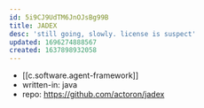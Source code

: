 ```yaml
---
id: 5i9CJ9UdTM6JnOJsBg99B
title: JADEX
desc: 'still going, slowly. license is suspect'
updated: 1696274888567
created: 1637898932058
---
```


- [[c.software.agent-framework]]
- written-in: java
- repo: https://github.com/actoron/jadex
